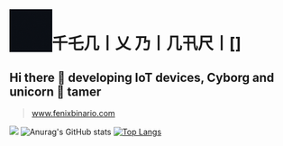 
<img align='left' src='./assets/logo.gif' width='15%' heigh="15%">

# 千乇几丨乂  乃丨几卂尺丨[]
## Hi there 👋 developing IoT devices, Cyborg and unicorn 🦄 tamer

>
> www.fenixbinario.com
>

![](https://komarev.com/ghpvc/?username=fenixbinario&style=for-the-badge&color=F24578&label=Visitas+del+perfil)
![Anurag's GitHub stats](https://github-readme-stats.vercel.app/api?username=fenixbinario&show_icons=true&theme=radical&locale=es)
[![Top Langs](https://github-readme-stats.vercel.app/api/top-langs/?username=fenixbinario&theme=radical&hide=makefile,html&langs_count=10&locale=es)](https://github.com/anuraghazra/github-readme-stats)




<!--
**fenixbinario/fenixbinario** is a ✨ _special_ ✨ repository because its `README.md` (this file) appears on your GitHub profile.

Here are some ideas to get you started:

- 🔭 I’m currently working on ...
- 🌱 I’m currently learning ...
- 👯 I’m looking to collaborate on ...
- 🤔 I’m looking for help with ...
- 💬 Ask me about ...
- 📫 How to reach me: ...
- 😄 Pronouns: ...
- ⚡ Fun fact: ...
-->
